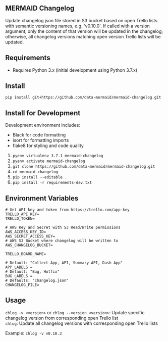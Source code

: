 MERMAID Changelog
-----------------
Update changelog json file stored in S3 bucket based on open Trello lists with semantic versioning names, 
e.g. 'v0.10.0'. If called with a version argument, only the content of that version will be updated in the 
changelog; otherwise, all changelog versions matching open version Trello lists will be updated. 


## Requirements

* Requires Python 3.x (initial development using Python 3.7.x)

## Install

`pip install git+https://github.com/data-mermaid/mermaid-changelog.git`


## Install for Development

Development environment includes:


* Black for code formatting
* isort for formatting imports
* flake8 for styling and code quality


1. `pyenv virtualenv 3.7.1 mermaid-changelog`
2. `pyenv activate mermaid-changelog`
3. `git clone https://github.com/data-mermaid/mermaid-changelog.git`
4. `cd mermaid-changelog`
5. `pip install --editable .`
6. `pip install -r requirements-dev.txt`


## Environment Variables

```
# Get API key and token from https://trello.com/app-key
TRELLO_API_KEY=
TRELLO_TOKEN=

# AWS Key and Secret with S3 Read/Write permissions
AWS_ACCESS_KEY_ID=
AWS_SECRET_ACCESS_KEY=
# AWS S3 Bucket where changelog will be written to
AWS_CHANGELOG_BUCKET=

TRELLO_BOARD_NAME=

# Default: "Collect App, API, Summary API, Dash App"
APP_LABELS = 
# Default: "Bug, Hotfix"
BUG_LABELS = 
# Defaults: "changelog.json"
CHANGELOG_FILE=

```

## Usage


`chlog -v <version>` or `chlog --version <version>`: Update specific changelog version from corresponding open Trello
 list  
 `chlog`: Update all changelog versions with corresponding open Trello lists

Example: `chlog -v v0.10.3`